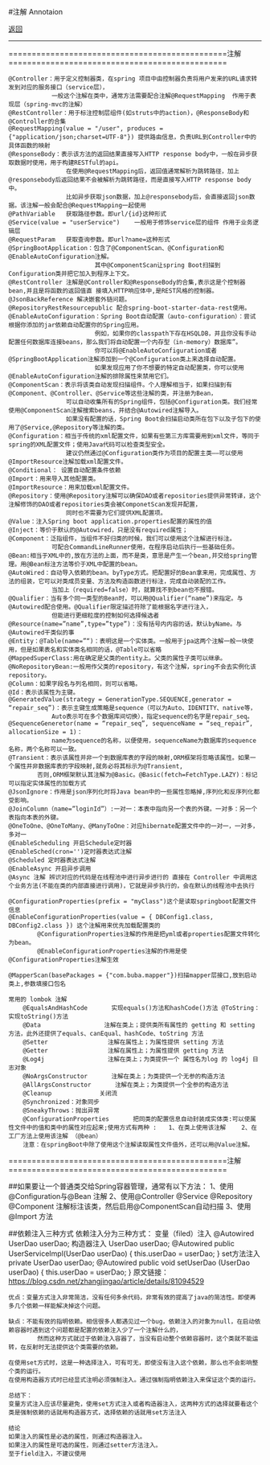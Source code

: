 #注解 Annotaion
<p>
<a href="#" onclick="refreshContent('springboot')">返回</a>
</p>

---

===============================================注解===============================================

    @Controller：用于定义控制器类，在spring 项目中由控制器负责将用户发来的URL请求转发到对应的服务接口（service层），
                一般这个注解在类中，通常方法需要配合注解@RequestMapping  作用于表现层（spring-mvc的注解）
    @RestController：用于标注控制层组件(如struts中的action)，@ResponseBody和@Controller的合集            
    @RequestMapping(value = "/user", produces = {"application/json;charset=UTF-8"}) 提供路由信息，负责URL到Controller中的具体函数的映射
    @ResponseBody：表示该方法的返回结果直接写入HTTP response body中，一般在异步获取数据时使用，用于构建RESTful的api。
                    在使用@RequestMapping后，返回值通常解析为跳转路径，加上@responsebody后返回结果不会被解析为跳转路径，而是直接写入HTTP response body中。
                    比如异步获取json数据，加上@responsebody后，会直接返回json数据。该注解一般会配合@RequestMapping一起使用
    @PathVariable   获取路径参数。即url/{id}这种形式
    @Service(value = "userService")    一般用于修饰service层的组件 作用于业务逻辑层
    @RequestParam   获取查询参数。即url?name=这种形式
    @SpringBootApplication：包含了@ComponentScan、@Configuration和@EnableAutoConfiguration注解。
                            其中@ComponentScan让spring Boot扫描到Configuration类并把它加入到程序上下文。
    @RestController 注解是@Controller和@ResponseBody的合集,表示这是个控制器bean,并且是将函数的返回值直 接填入HTTP响应体中,是REST风格的控制器。
    @JsonBackReference 解决嵌套外链问题。
    @RepositoryRestResourcepublic 配合spring-boot-starter-data-rest使用。
    @EnableAutoConfiguration：Spring Boot自动配置（auto-configuration）：尝试根据你添加的jar依赖自动配置你的Spring应用。
                            例如，如果你的classpath下存在HSQLDB，并且你没有手动配置任何数据库连接beans，那么我们将自动配置一个内存型（in-memory）数据库”。
                            你可以将@EnableAutoConfiguration或者@SpringBootApplication注解添加到一个@Configuration类上来选择自动配置。
                            如果发现应用了你不想要的特定自动配置类，你可以使用@EnableAutoConfiguration注解的排除属性来禁用它们。
    @ComponentScan：表示将该类自动发现扫描组件。个人理解相当于，如果扫描到有@Component、@Controller、@Service等这些注解的类，并注册为Bean，
                    可以自动收集所有的Spring组件，包括@Configuration类。我们经常使用@ComponentScan注解搜索beans，并结合@Autowired注解导入。
                    如果没有配置的话，Spring Boot会扫描启动类所在包下以及子包下的使用了@Service,@Repository等注解的类。
    @Configuration：相当于传统的xml配置文件，如果有些第三方库需要用到xml文件，等同于spring的XML配置文件；使用Java代码可以检查类型安全。
                    建议仍然通过@Configuration类作为项目的配置主类——可以使用@ImportResource注解加载xml配置文件。
    @Conditional： 设置自动配置条件依赖
    @Import：用来导入其他配置类。
    @ImportResource：用来加载xml配置文件。
    @Repository：使用@Repository注解可以确保DAO或者repositories提供异常转译，这个注解修饰的DAO或者repositories类会被ComponetScan发现并配置，
                    同时也不需要为它们提供XML配置项。
    @Value：注入Spring boot application.properties配置的属性的值
    @Inject：等价于默认的@Autowired，只是没有required属性；
    @Component：泛指组件，当组件不好归类的时候，我们可以使用这个注解进行标注。
                可配合CommandLineRunner使用，在程序启动后执行一些基础任务。
    @Bean:相当于XML中的,放在方法的上面，而不是类，意思是产生一个bean,并交给spring管理。用@Bean标注方法等价于XML中配置的bean。
    @AutoWired：自动导入依赖的bean。byType方式。把配置好的Bean拿来用，完成属性、方法的组装，它可以对类成员变量、方法及构造函数进行标注，完成自动装配的工作。
                当加上（required=false）时，就算找不到bean也不报错。
    @Qualifier：当有多个同一类型的Bean时，可以用@Qualifier(“name”)来指定。与@Autowired配合使用。@Qualifier限定描述符除了能根据名字进行注入，
                但能进行更细粒度的控制如何选择候选者
    @Resource(name=”name”,type=”type”)：没有括号内内容的话，默认byName。与@Autowired干类似的事
    @Entity：@Table(name=”“)：表明这是一个实体类。一般用于jpa这两个注解一般一块使用，但是如果表名和实体类名相同的话，@Table可以省略
    @MappedSuperClass:用在确定是父类的entity上。父类的属性子类可以继承。
    @NoRepositoryBean:一般用作父类的repository，有这个注解，spring不会去实例化该repository。
    @Column：如果字段名与列名相同，则可以省略。
    @Id：表示该属性为主键。
    @GeneratedValue(strategy = GenerationType.SEQUENCE,generator = “repair_seq”)：表示主键生成策略是sequence（可以为Auto、IDENTITY、native等，
                Auto表示可在多个数据库间切换），指定sequence的名字是repair_seq。
    @SequenceGeneretor(name = “repair_seq”, sequenceName = “seq_repair”, allocationSize = 1)：
                name为sequence的名称，以便使用，sequenceName为数据库的sequence名称，两个名称可以一致。
    @Transient：表示该属性并非一个到数据库表的字段的映射,ORM框架将忽略该属性。如果一个属性并非数据库表的字段映射,就务必将其标示为@Transient,
            否则,ORM框架默认其注解为@Basic。@Basic(fetch=FetchType.LAZY)：标记可以指定实体属性的加载方式
    @JsonIgnore：作用是json序列化时将Java bean中的一些属性忽略掉,序列化和反序列化都受影响。
    @JoinColumn（name=”loginId”）:一对一：本表中指向另一个表的外键。一对多：另一个表指向本表的外键。
    @OneToOne、@OneToMany、@ManyToOne：对应hibernate配置文件中的一对一，一对多，多对一
    @EnableScheduling 开启Schedule定时器
    @EnableSched(cron='')定时器表达式注解
    @Scheduled 定时器表达式注解
    @EnableAsync 开启异步调用
    @Async 注解 辨识对应的代码是在线程池中进行异步进行的 直接在 Controller 中调用这个业务方法(不能在类的内部直接进行调用)，它就是异步执行的，会在默认的线程池中去执行
    
    @ConfigurationProperties(prefix = "myClass")这个是读取springboot配置文件信息
    @EnableConfigurationProperties(value = { DBConfig1.class, DBConfig2.class }) 这个注解用来优先加载配置类的
            @ConfigurationProperties注解的作用是把yml或者properties配置文件转化为bean。
            @EnableConfigurationProperties注解的作用是使@ConfigurationProperties注解生效

    @MapperScan(basePackages = {"com.buba.mapper"})扫描mapper层接口,放到启动类上,参数填接口包名
    
    常用的 lombok 注解
        @EqualsAndHashCode　　　　实现equals()方法和hashCode()方法 @ToString：实现toString()方法 
        @Data 　　　　　　　　　　注解在类上；提供类所有属性的 getting 和 setting 方法，此外还提供了equals、canEqual、hashCode、toString 方法 
        @Setter　　　　　　　　　　注解在属性上；为属性提供 setting 方法 
        @Getter　　　　　　　　　　注解在属性上；为属性提供 getting 方法 
        @Log4j 　　　　　　　　　　注解在类上；为类提供一个 属性名为log 的 log4j 日志对象 
        @NoArgsConstructor　　　　注解在类上；为类提供一个无参的构造方法 
        @AllArgsConstructor　　　　注解在类上；为类提供一个全参的构造方法 
        @Cleanup　　　　　　　　关闭流 
        @Synchronized：对象同步 
        @SneakyThrows：抛出异常
        @ConfigurationProperties　　　　把同类的配置信息自动封装成实体类:可以使属性文件中的值和类中的属性对应起来;使用方式有两种 :　　1、在类上使用该注解 　　2、在工厂方法上使用该注解 （@bean）
        注意：在springBoot中除了使用这个注解读取属性文件值外，还可以用@Value注解。
===============================================注解===============================================

 ##如果要让一个普通类交给Spring容器管理，通常有以下方法：
     1、使用 @Configuration与@Bean 注解
     2、使用@Controller @Service @Repository @Component 注解标注该类，然后启用@ComponentScan自动扫描
     3、使用@Import 方法
 
 ##依赖注入三种方式
 	依赖注入分为三种方式：
 		变量（filed）注入
 			    @Autowired
 			    UserDao userDao;
 		构造器注入
 			    UserDao userDao;
 			    @Autowired
 			    public UserServiceImpl(UserDao userDao) {
 			        this.userDao = userDao;
 			    }
 		set方法注入
 			    private UserDao userDao;
 			    @Autowired
 			    public void setUserDao (UserDao userDao) {
 			        this.userDao = userDao;
 			    }
 		原文链接：https://blog.csdn.net/zhangjingao/article/details/81094529
 		
 	优点：变量方式注入非常简洁，没有任何多余代码，非常有效的提高了java的简洁性。即使再多几个依赖一样能解决掉这个问题。
 	
 	缺点：不能有效的指明依赖。相信很多人都遇见过一个bug，依赖注入的对象为null，在启动依赖容器时遇到这个问题都是配置的依赖注入少了一个注解什么的，
 	        然而这种方式就过于依赖注入容器了，当没有启动整个依赖容器时，这个类就不能运转，在反射时无法提供这个类需要的依赖。
 	
 	在使用set方式时，这是一种选择注入，可有可无，即使没有注入这个依赖，那么也不会影响整个类的运行。
 	在使用构造器方式时已经显式注明必须强制注入。通过强制指明依赖注入来保证这个类的运行。
 	
 	总结下：
 	变量方式注入应该尽量避免，使用set方式注入或者构造器注入，这两种方式的选择就要看这个类是强制依赖的话就用构造器方式，选择依赖的话就用set方法注入
 	
 	结论
 	如果注入的属性是必选的属性，则通过构造器注入。
 	如果注入的属性是可选的属性，则通过setter方法注入。
 	至于field注入，不建议使用
